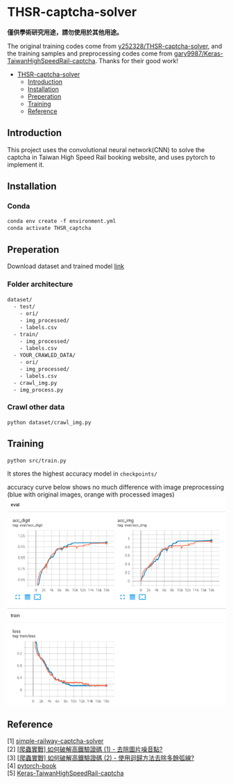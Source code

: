 # THSR-captcha-solver

**僅供學術研究用途，請勿使用於其他用途。**

The original training codes come from [y252328/THSR-captcha-solver](https://github.com/y252328/THSR-captcha-solver), and the training samples and preprocessing codes come from [gary9987/Keras-TaiwanHighSpeedRail-captcha](https://github.com/gary9987/Keras-TaiwanHighSpeedRail-captcha). Thanks for their good work!

- [THSR-captcha-solver](#thsr-captcha-solver)
  - [Introduction](#introduction)
  - [Installation](#installation)
  - [Preperation](#preperation)
  - [Training](#training)
  - [Reference](#reference)

## Introduction

This project uses the convolutional neural network(CNN) to solve the captcha in Taiwan High Speed Rail booking website, and uses pytorch to implement it.

## Installation

### Conda
```
conda env create -f environment.yml
conda activate THSR_captcha
```

## Preperation
Download dataset and trained model [link](https://drive.google.com/drive/folders/1DH3xp4PEQYBavvNnK9kLeGn0rOsB81bp?usp=sharing)

### Folder architecture
```
dataset/
  - test/
    - ori/
    - img_processed/
    - labels.csv
  - train/
    - img_processed/
    - labels.csv
  - YOUR_CRAWLED_DATA/
    - ori/
    - img_processed/
    - labels.csv
  - crawl_img.py
  - img_process.py
```

### Crawl other data
```
python dataset/crawl_img.py
```

## Training
``` 
python src/train.py
```
It stores the highest accuracy model in `checkpoints/`

accuracy curve below shows no much difference with image preprocessing
(blue with original images, orange with processed images)
<img src="log.png">


## Reference
[1] [simple-railway-captcha-solver](https://github.com/JasonLiTW/simple-railway-captcha-solver)\
[2] [[爬蟲實戰] 如何破解高鐵驗證碼 (1) - 去除圖片噪音點?](https://youtu.be/6HGbKdB4kVY)\
[3] [[爬蟲實戰] 如何破解高鐵驗證碼 (2) - 使用迴歸方法去除多餘弧線?](https://youtu.be/4DHcOPSfC4c)\
[4] [pytorch-book](https://github.com/chenyuntc/pytorch-book)\
[5] [Keras-TaiwanHighSpeedRail-captcha](https://github.com/gary9987/Keras-TaiwanHighSpeedRail-captcha)

